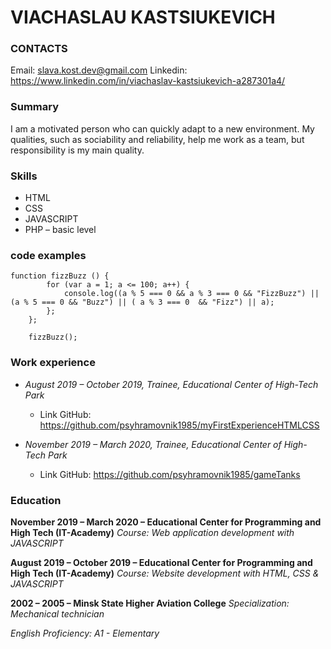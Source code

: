 # VIACHASLAU KASTSIUKEVICH
### CONTACTS

Email:  slava.kost.dev@gmail.com
Linkedin: https://www.linkedin.com/in/viachaslav-kastsiukevich-a287301a4/

### Summary
I am a motivated person who can quickly adapt to a new environment. My qualities, such as sociability and reliability, help me work as a team, but responsibility is my main quality.

### Skills 
*	HTML
*	CSS
*	JAVASCRIPT
*	PHP – basic level

### code examples

```
function fizzBuzz () {		
		for (var a = 1; a <= 100; a++) {
			console.log((a % 5 === 0 && a % 3 === 0 && "FizzBuzz") || (a % 5 === 0 && "Buzz") || ( a % 3 === 0  && "Fizz") || a);
		};				
	};

	fizzBuzz();
```

### Work experience 

* *August 2019 – October 2019, Trainee, Educational Center of High-Tech Park*
  * Link GitHub: https://github.com/psyhramovnik1985/myFirstExperienceHTMLCSS

* *November 2019 – March 2020, Trainee, Educational Center of High-Tech Park*
  * Link GitHub: https://github.com/psyhramovnik1985/gameTanks

### Education 

**November 2019 – March 2020 – Educational Center for Programming and High Tech (IT-Academy)**
*Course: Web application development with JAVASCRIPT*

**August 2019 – October 2019 – Educational Center for Programming and High Tech (IT-Academy)**
*Course: Website development with HTML, CSS & JAVASCRIPT*

**2002 – 2005 – Minsk State Higher Aviation College**
*Specialization: Mechanical technician*

*English Proficiency:	A1 - Elementary*